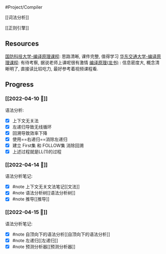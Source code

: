 #Project/Compiler

[[词法分析]]

[[正则引擎]]


## Resources
[国防科技大学-编译原理课程](https://www.icourse163.org/learn/NUDT-1003101005?tid=1467085462#/learn/content): 思路清晰, 课件完整, 值得学习
[华东交通大学-编译原理课程](https://www.icourse163.org/learn/ECJTU-1463143168?tid=1467136475#/learn/content): 有待考察, 据说老师上课呢很有激情
[编译原理(龙书)](https://book.douban.com/subject/3296317/) : 信息密度大, 概念清晰明了, 直接读比较吃力, 最好参考着视频课程看.

## Progress

### [[2022-04-10 📅]]
语法分析:
- [x] 上下文无关法
- [x] 左递归导致无线循环
- [x] 回溯导致效率下降
- [x] 使用==右递归==消除左递归
- [x] 建立 First集 和 FOLLOW集 消除回溯
- [x] 上述过程就是LL(1)的过程

### [[2022-04-14 📅]]
语法分析笔记:
- [x] #note 上下文无关文法笔记[[文法]]
- [x] #note 语法分析树[[语法分析树]]
- [x] #note 推导[[推导]]

### [[2022-04-15 📅]]
语法分析笔记:
- [x] #note 自顶向下的语法分析[[自顶向下的语法分析]]
- [x] #note 左递归[[左递归]]
- [x] #note 预测分析器[[预测分析器]]